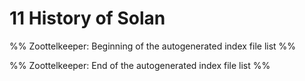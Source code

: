 # 11 History of Solan
%% Zoottelkeeper: Beginning of the autogenerated index file list  %%

%% Zoottelkeeper: End of the autogenerated index file list  %%
